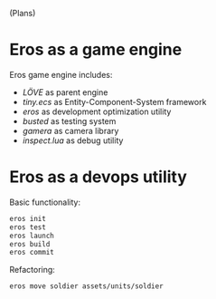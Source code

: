 (Plans)

# Eros as a game engine

Eros game engine includes:

 - *LÖVE* as parent engine
 - *tiny.ecs* as Entity-Component-System framework
 - *eros* as development optimization utility
 - *busted* as testing system
 - *gamera* as camera library
 - *inspect.lua* as debug utility

# Eros as a devops utility

Basic functionality:

```bash
eros init
eros test
eros launch
eros build
eros commit
```

Refactoring:

```bash
eros move soldier assets/units/soldier
```